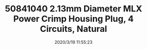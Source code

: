 ﻿---
layout: post 
title: 50841040 2.13mm Diameter MLX Power Crimp Housing Plug, 4 Circuits, Natural
tags: 50841040
categories: wire-harness
overview: 2.13mm Diameter MLX Power Crimp Housing Plug, 4 Circuits, Natural
part_number: 50841040
thumb_img: static/202003/255-thumb-20200319195625.jpg
small_img: static/202003/255-20200319195625.jpg
date: 2020/3/19 11:55:23
---



